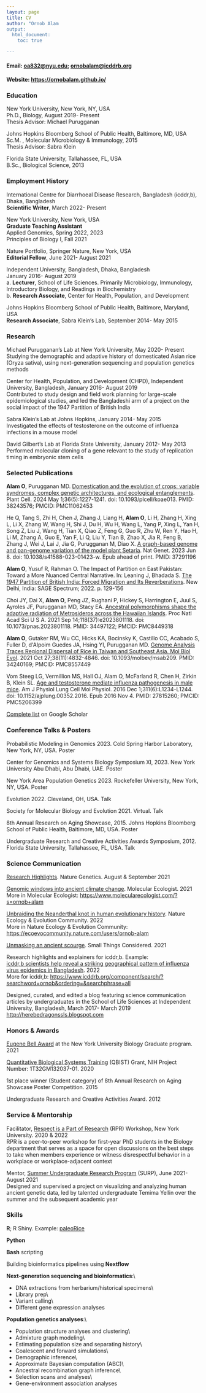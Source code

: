 ```yaml
---
layout: page
title: CV
author: "Ornob Alam
output: 
  html_document:
    toc: true

---
```

 
#### Email: oa832@nyu.edu; ornobalam@icddrb.org
#### Website: https://ornobalam.github.io/

### Education 
New York University, New York, NY, USA\
Ph.D., Biology, August 2019- Present\
Thesis Advisor: Michael Purugganan  

Johns Hopkins Bloomberg School of Public Health, Baltimore, MD, USA\
Sc.M. 	, Molecular Microbiology & Immunology, 2015\
Thesis Advisor: Sabra Klein  
  
Florida State University, Tallahassee, FL, USA\
B.Sc., Biological Science, 2013  

 
### Employment History
International Centre for Diarrhoeal Disease Research, Bangladesh (icddr,b), Dhaka, Bangladesh\
**Scientific Writer**, March 2022- Present  

New York University, New York, USA\
**Graduate Teaching Assistant**\
Applied Genomics, Spring 2022, 2023\
Principles of Biology I, Fall 2021  

Nature Portfolio, Springer Nature, New York, USA\
**Editorial Fellow**, June 2021- August 2021  

Independent University, Bangladesh, Dhaka, Bangladesh\
January 2016- August 2019\
a. **Lecturer**, School of Life Sciences. Primarily Microbiology, Immunology, Introductory Biology, and Readings in Biochemistry\
b. **Research Associate**, Center for Health, Population, and Development  

Johns Hopkins Bloomberg School of Public Health, Baltimore, Maryland, USA\
**Research Associate**, Sabra Klein’s Lab, September 2014- May 2015 

### Research
Michael Purugganan’s Lab at New York University, May 2020- Present\
Studying the demographic and adaptive history of domesticated Asian rice (Oryza sativa), using next-generation sequencing and population genetics methods  

Center for Health, Population, and Development (CHPD), Independent University, Bangladesh, January 2016- August 2019\
Contributed to study design and field work planning for large-scale epidemiological studies, and led the Bangladeshi arm of a project on the social impact of the 1947 Partition of British India

Sabra Klein’s Lab at Johns Hopkins, January 2014- May 2015\
Investigated the effects of testosterone on the outcome of influenza infections in a mouse model  

David Gilbert’s Lab at Florida State University, January 2012- May 2013\
Performed molecular cloning of a gene relevant to the study of replication timing in embryonic stem cells

### Selected Publications 
**Alam O**, Purugganan MD. [Domestication and the evolution of crops: variable syndromes, complex genetic architectures, and ecological entanglements](https://academic.oup.com/plcell/article/36/5/1227/7577726). Plant Cell. 2024 May 1;36(5):1227-1241. doi: 10.1093/plcell/koae013. PMID: 38243576; PMCID: PMC11062453 

He Q, Tang S, Zhi H, Chen J, Zhang J, Liang H, **Alam O**, Li H, Zhang H, Xing L, Li X, Zhang W, Wang H, Shi J, Du H, Wu H, Wang L, Yang P, Xing L, Yan H, Song Z, Liu J, Wang H, Tian X, Qiao Z, Feng G, Guo R, Zhu W, Ren Y, Hao H, Li M, Zhang A, Guo E, Yan F, Li Q, Liu Y, Tian B, Zhao X, Jia R, Feng B, Zhang J, Wei J, Lai J, Jia G, Purugganan M, Diao X. [A graph-based genome and pan-genome variation of the model plant Setaria](https://www.nature.com/articles/s41588-023-01423-w). Nat Genet. 2023 Jun 8. doi: 10.1038/s41588-023-01423-w. Epub ahead of print. PMID: 37291196

**Alam O**, Yusuf R, Rahman O. The Impact of Partition on East Pakistan: Toward a More Nuanced Central Narrative. In: Leaning J, Bhadada S. [The 1947 Partition of British India: Forced Migration and Its Reverberations](https://spectrum.sagepub.in/book/the-1947-partition-of-British-India-Jennifer-Leaning-9789354792908/20). New Delhi, India: SAGE Spectrum; 2022. p. 129-156

Choi JY, Dai X, **Alam O**, Peng JZ, Rughani P, Hickey S, Harrington E, Juul S, Ayroles JF, Purugganan MD, Stacy EA. [Ancestral polymorphisms shape the adaptive radiation of Metrosideros across the Hawaiian Islands](https://www.pnas.org/doi/10.1073/pnas.2023801118). Proc Natl Acad Sci U S A. 2021 Sep 14;118(37):e2023801118. doi: 10.1073/pnas.2023801118. PMID: 34497122; PMCID: PMC8449318

**Alam O**, Gutaker RM, Wu CC, Hicks KA, Bocinsky K, Castillo CC, Acabado S, Fuller D, d'Alpoim Guedes JA, Hsing YI, Purugganan MD. [Genome Analysis Traces Regional Dispersal of Rice in Taiwan and Southeast Asia. Mol Biol Evol](https://academic.oup.com/mbe/article/38/11/4832/6317837). 2021 Oct 27;38(11):4832-4846. doi: 10.1093/molbev/msab209. PMID: 34240169; PMCID: PMC8557449

Vom Steeg LG, Vermillion MS, Hall OJ, Alam O, McFarland R, Chen H, Zirkin B, Klein SL. [Age and testosterone mediate influenza pathogenesis in male mice](https://journals.physiology.org/doi/full/10.1152/ajplung.00352.2016). Am J Physiol Lung Cell Mol Physiol. 2016 Dec 1;311(6):L1234-L1244. doi: 10.1152/ajplung.00352.2016. Epub 2016 Nov 4. PMID: 27815260; PMCID: PMC5206399
  
[Complete list](https://scholar.google.com/citations?user=HJ5AVqkAAAAJ&hl=en) on Google Scholar

### Conference Talks & Posters
Probabilistic Modeling in Genomics 2023. Cold Spring Harbor Laboratory, New York, NY, USA. Poster  

Center for Genomics and Systems Biology Symposium XI, 2023. New York University Abu Dhabi, Abu Dhabi, UAE. Poster

New York Area Population Genetics 2023. Rockefeller University, New York, NY, USA. Poster

Evolution 2022. Cleveland, OH, USA. Talk

Society for Molecular Biology and Evolution 2021. Virtual. Talk

8th Annual Research on Aging Showcase, 2015. Johns Hopkins Bloomberg School of Public Health, Baltimore, MD, USA. Poster  

Undergraduate Research and Creative Activities Awards Symposium, 2012. Florida State University, Tallahassee, FL, USA. Talk

### Science Communication
[Research Highlights](https://www.nature.com/search?q=ornob+alam&journal=). Nature Genetics. August & September 2021  

[Genomic windows into ancient climate change](https://www.molecularecologist.com/2021/05/04/genomic-windows-into-ancient-climate-change/). Molecular Ecologist. 2021\
More in Molecular Ecologist: https://www.molecularecologist.com/?s=ornob+alam  

[Unbraiding the Neanderthal knot in human evolutionary history](https://ecoevocommunity.nature.com/posts/unbraiding-the-neanderthal-knot-in-human-evolutionary-history). Nature Ecology & Evolution Community. 2022\
More in Nature Ecology & Evolution Community: 
https://ecoevocommunity.nature.com/users/ornob-alam  

[Unmasking an ancient scourge](https://schaechter.asmblog.org/schaechter/2021/01/unmasking-an-ancient-scourge.html). Small Things Considered. 2021  

Research highlights and explainers for icddr,b. Example: \
[icddr,b scientists help reveal a striking geographical pattern of influenza virus epidemics in Bangladesh](https://www.icddrb.org/news-and-events/news?id=895). 2022  
More for icddr,b: https://www.icddrb.org/component/search/?searchword=ornob&ordering=&searchphrase=all

Designed, curated, and edited a blog featuring science communication articles by undergraduates in the School of Life Sciences at Independent University, Bangladesh, March 2017- March 2019\
http://herebedragonssls.blogspot.com

### Honors & Awards 
[Eugene Bell Award](https://as.nyu.edu/departments/biology/academics/graduate-student-awards.html) at the New York University Biology Graduate program. 2021  

[Quantitative Biological Systems Training](https://as.nyu.edu/departments/biology/academics/phd/qbist-program.html) (QBIST) Grant, NIH Project Number: 1T32GM132037-01. 2020  

1st place winner (Student category) of 8th Annual Research on Aging Showcase Poster Competition. 2015  

Undergraduate Research and Creative Activities Award. 2012

### Service & Mentorship
Facilitator, [Respect is a Part of Research](http://www.respectispartofresearch.com/) (RPR) Workshop, New York University. 2020 & 2022\
RPR is a peer-to-peer workshop for first-year PhD students in the Biology department that serves as a space for open discussions on the best steps to take when members experience or witness disrespectful behavior in a workplace or workplace-adjacent context

Mentor, [Summer Undergraduate Research Program](https://as.nyu.edu/departments/biology/outreach/surp.html) (SURP), June 2021- August 2021\
Designed and supervised a project on visualizing and analyzing human ancient genetic data, led by talented undergraduate Temima Yellin over the summer and the subsequent academic year


### Skills

**R**; R Shiny. Example: [paleoRice](https://ornob.shinyapps.io/paleorice/)

**Python**

**Bash** scripting  

Building bioinformatics pipelines using **Nextflow**

**Next-generation sequencing and bioinformatics**:\
- DNA extractions from herbarium/historical specimens\
- Library prep\
- Variant calling\
- Different gene expression analyses

**Population genetics analyses**:\
- Population structure analyses and clustering\
- Admixture graph modeling\
- Estimating population size and separating history\
- Coalescent and forward simulations\
- Demographic inference\
- Approximate Bayesian computation (ABC)\
- Ancestral recombination graph inference\
- Selection scans and analyses\
- Gene-environment association analyses


